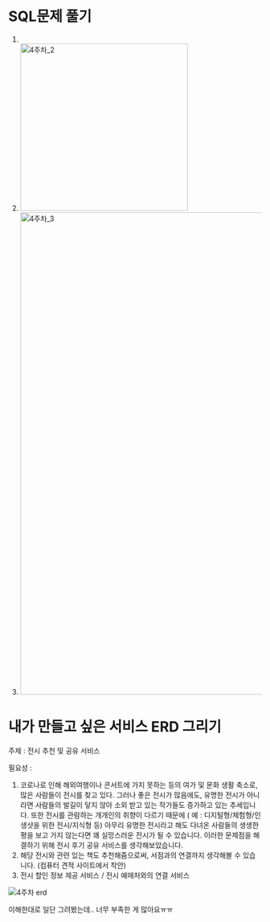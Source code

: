 # SQL문제 풀기
1)
2) <img width="333" alt="4주차_2" src="https://user-images.githubusercontent.com/81062189/117550981-3666b280-b07e-11eb-9bc3-1633f9bda343.png">
3) <img width="960" alt="4주차_3" src="https://user-images.githubusercontent.com/81062189/117550822-56e23d00-b07d-11eb-8192-ff0e6e1e65bc.png">


# 내가 만들고 싶은 서비스 ERD 그리기

주제 : 전시 추천 및 공유 서비스

필요성 :
1) 코로나로 인해 해외여행이나 콘서트에 가지 못하는 등의 여가 및 문화 생활 축소로, 많은 사람들이 전시를 찾고 있다. 그러나 좋은 전시가 많음에도, 유명한 전시가 아니라면 사람들의 발길이 닿지 않아 소외   받고 있는 작가들도 증가하고 있는 추세입니다. 또한 전시를 관람하는 개개인의 취향이 다르기 때문에 ( 예 : 디지털형/체험형/인생샷을 위한 전시/지식형 등) 아무리 유명한 전시라고 해도 다녀온 사람들의 
  생생한 평을 보고 가지 않는다면 꽤 실망스러운 전시가 될 수 있습니다. 이러한 문제점을 해결하기 위해 전시 후기 공유 서비스를 생각해보았습니다. 
2) 해당 전시와 관련 있는 책도 추천해줌으로써, 서점과의 연결까지 생각해볼 수 있습니다. (컴퓨터 견적 사이트에서 착안)
3) 전시 할인 정보 제공 서비스 / 전시 예매처와의 연결 서비스

![4주차 erd](https://user-images.githubusercontent.com/81062189/117550837-76796580-b07d-11eb-981e-a9c921b8615e.jpg)

이해한대로 일단 그려봤는데.. 너무 부족한 게 많아요ㅠㅠ 
